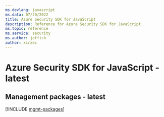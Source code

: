 ```yaml
---
ms.devlang: javascript
ms.data: 07/20/2022
title: Azure Security SDK for JavaScript
description: Reference for Azure Security SDK for JavaScript
ms.topic: reference
ms.service: security
ms.author: jeffish
author: xirzec
---
```

# Azure Security SDK for JavaScript - latest

## Management packages - latest
[!INCLUDE [mgmt-packages](security-mgmt-index.md)]
